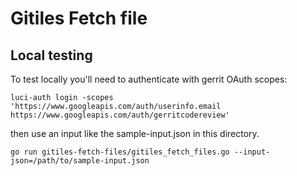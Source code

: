 # Gitiles Fetch file

## Local testing

To test locally you'll need to authenticate with gerrit OAuth scopes:

```shell
luci-auth login -scopes 'https://www.googleapis.com/auth/userinfo.email https://www.googleapis.com/auth/gerritcodereview'
```

then use an input like the sample-input.json in this directory.

```shell
go run gitiles-fetch-files/gitiles_fetch_files.go --input-json=/path/to/sample-input.json
```
